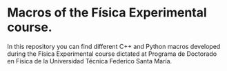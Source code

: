 # Macros of the Física Experimental course.
In this repository you can find different C++ and Python macros developed
during the Física Experimental course dictated at Programa de Doctorado en
Física de la Universidad Técnica Federico Santa María.
